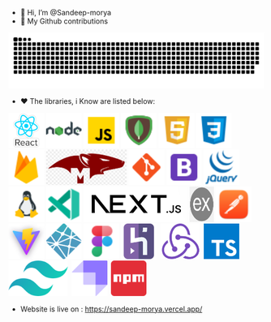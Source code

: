 - 👋 Hi, I’m @Sandeep-morya
- 📃 My Github contributions
 <img src="https://github.com/Sandeep-morya/Sandeep-morya/blob/main/public/plante.svg" alt="contributions"/>

- ❤️ The libraries, i Know are listed below:

[<img src="public/logos/react.png" alt="React" min-width="50px" height="70px" />](#)
[<img src="public/logos/node.png" alt="Node" min-width="50px" height="70px" />](#)
[<img src="public/logos/javascript.png" alt="Javascript" min-width="50px" height="70px" />](#)
[<img src="public/logos/mongo.png" alt="MongoDB" min-width="50px" height="70px" />](#)
[<img src="public/logos/html.png" alt="HTML" min-width="50px" height="70px" />](#)
[<img src="public/logos/css.png" alt="CSS" min-width="50px" height="70px" />](#)
[<img src="public/logos/firebase.png" alt="Firebase" min-width="50px" height="70px" />](#)
[<img src="public/logos/mongoose.png" alt="Mongoose" min-width="50px" height="70px" />](#)
[<img src="public/logos/git.png" alt="Git" min-width="50px" height="70px" />](#)
[<img src="public/logos/bootstrap.png" alt="Bootstrap" min-width="50px" height="70px" />](#)
[<img src="public/logos/jquery.png" alt="jQuery" min-width="50px" height="70px" />](#)
[<img src="public/logos/linux.png" alt="Linux" min-width="50px" height="70px" />](#)
[<img src="public/logos/vscode.png" alt="VSCode" min-width="50px" height="70px" />](#)
[<img src="public/logos/next.png" alt="Next_JS" min-width="50px" height="70px" />](#)
[<img src="public/logos/express.png" width="48px" alt="Express" min-width="50px" height="70px" />](#)
[<img src="public/logos/postman.png" alt="Postman" min-width="50px" height="70px" />](#)
[<img src="public/logos/vite.png"  alt="Vite" min-width="50px" height="70px" />](#)
[<img src="public/logos/netlify.png"  alt="Netlify" min-width="50px" height="70px" />](#)
[<img src="public/logos/figma.png"  min-width="50px" height="70px" />](#)
[<img src="public/logos/heroku.png"  alt="Heroku" min-width="50px" height="70px" />](#)&nbsp;
[<img src="public/logos/redux.png"  alt="Redux" min-width="50px" height="70px" />](#)&nbsp;
[<img src="public/logos/typescript.png"  alt="Typescript" min-width="50px" height="70px" />](#)&nbsp;
[<img src="public/logos/tailwind.png" alt="Tailwind" min-width="50px" height="70px" />](#)&nbsp;
[<img src="public/logos/strapi.png"  alt="Strapi" min-width="50px" height="70px" />](#)&nbsp;
[<img src="public/logos/npm.png"  alt="NPM" min-width="50px" height="70px" />](#)&nbsp;

- Website is live on : https://sandeep-morya.vercel.app/
